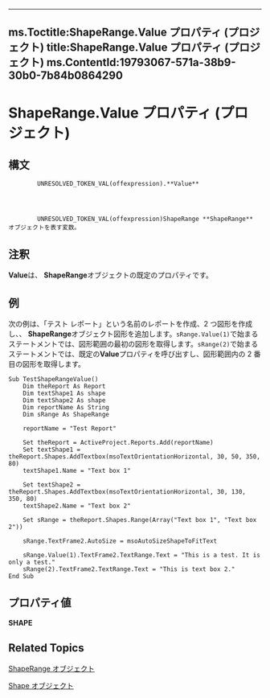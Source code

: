 
---
ms.Toctitle:ShapeRange.Value プロパティ (プロジェクト)
title:ShapeRange.Value プロパティ (プロジェクト)
ms.ContentId:19793067-571a-38b9-30b0-7b84b0864290
---
# ShapeRange.Value プロパティ (プロジェクト)





## 構文

            UNRESOLVED_TOKEN_VAL(offexpression).**Value**




            UNRESOLVED_TOKEN_VAL(offexpression)ShapeRange **ShapeRange** オブジェクトを表す変数。



## 注釈
**Value**は、 **ShapeRange**オブジェクトの既定のプロパティです。



## 例
次の例は、「テスト レポート」という名前のレポートを作成、2 つ図形を作成し、、 **ShapeRange**オブジェクト図形を追加します。`sRange.Value(1)`で始まるステートメントでは、図形範囲の最初の図形を取得します。`sRange(2)`で始まるステートメントでは、既定の**Value**プロパティを呼び出すし、図形範囲内の 2 番目の図形を取得します。

```vba
Sub TestShapeRangeValue()
    Dim theReport As Report
    Dim textShape1 As shape
    Dim textShape2 As shape
    Dim reportName As String
    Dim sRange As ShapeRange
    
    reportName = "Test Report"
    
    Set theReport = ActiveProject.Reports.Add(reportName)
    Set textShape1 = theReport.Shapes.AddTextbox(msoTextOrientationHorizontal, 30, 50, 350, 80)
    textShape1.Name = "Text box 1"
    
    Set textShape2 = theReport.Shapes.AddTextbox(msoTextOrientationHorizontal, 30, 130, 350, 80)
    textShape2.Name = "Text box 2"
    
    Set sRange = theReport.Shapes.Range(Array("Text box 1", "Text box 2"))
    
    sRange.TextFrame2.AutoSize = msoAutoSizeShapeToFitText
        
    sRange.Value(1).TextFrame2.TextRange.Text = "This is a test. It is only a test."
    sRange(2).TextFrame2.TextRange.Text = "This is text box 2."
End Sub
```




## プロパティ値
**SHAPE**



## Related Topics

[ShapeRange オブジェクト](315031aa-4b8c-424b-26e7-ce15897beb05.md)

[Shape オブジェクト](d2b32bcd-5595-a4a7-9772-feb25fd0103a.md)




